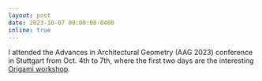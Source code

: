 ```yaml
---
layout: post
date: 2023-10-07 00:00:00-0400
inline: true
---
```


I attended the Advances in Architectural Geometry (AAG 2023) conference in Stuttgart from Oct. 4th to 7th, where the first two days are the interesting <a href="https://www.huiwang.me/projects/12_project/">Origami workshop</a>.